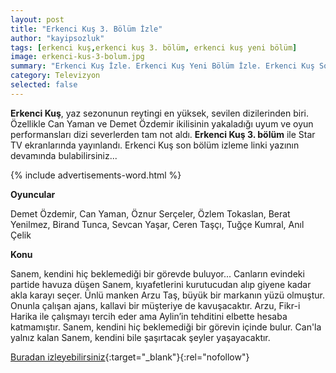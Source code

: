 ```yaml
---
layout: post
title: "Erkenci Kuş 3. Bölüm İzle"
author: "kayipsozluk"
tags: [erkenci kuş,erkenci kuş 3. bölüm, erkenci kuş yeni bölüm]
image: erkenci-kus-3-bolum.jpg
summary: "Erkenci Kuş İzle. Erkenci Kuş Yeni Bölüm İzle. Erkenci Kuş Son Bölüm İzle. Erkenci Kuş 3. Bölüm İzle"
category: Televizyon
selected: false  
---
```


**Erkenci Kuş**, yaz sezonunun reytingi en yüksek, sevilen dizilerinden biri. Özellikle Can Yaman ve Demet Özdemir ikilisinin yakaladığı uyum ve oyun performansları dizi severlerden tam not aldı. **Erkenci Kuş 3. bölüm** ile Star TV ekranlarında yayınlandı. Erkenci Kuş son bölüm izleme linki yazının devamında bulabilirsiniz...

{% include advertisements-word.html %}

**Oyuncular**

Demet Özdemir, Can Yaman, Öznur Serçeler, Özlem Tokaslan, Berat Yenilmez, Birand Tunca, Sevcan Yaşar, Ceren Taşçı, Tuğçe Kumral, Anıl Çelik

**Konu**

Sanem, kendini hiç beklemediği bir görevde buluyor...
Canların evindeki partide havuza düşen Sanem, kıyafetlerini kurutucudan alıp giyene kadar akla karayı seçer. Ünlü manken Arzu Taş, büyük bir markanın yüzü olmuştur. Onunla çalışan ajans, kallavi bir müşteriye de kavuşacaktır. Arzu, Fikr-i Harika ile çalışmayı tercih eder ama Aylin’in tehditini elbette hesaba katmamıştır. Sanem, kendini hiç beklemediği bir görevin içinde bulur. Can'la yalnız kalan Sanem, kendini bile şaşırtacak şeyler yaşayacaktır.

[Buradan izleyebilirsiniz](http://bc.vc/PXozxBE){:target="_blank"}{:rel="nofollow"}


